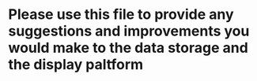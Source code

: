 # Please use this file to provide any suggestions and improvements you would make to the data storage and the display paltform